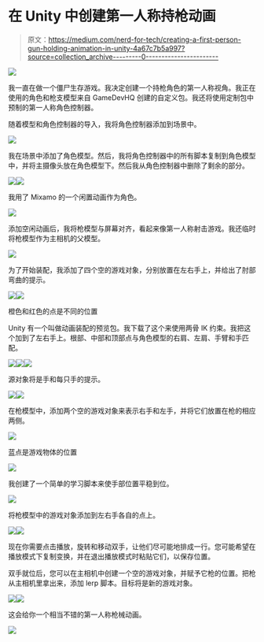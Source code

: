 # 在 Unity 中创建第一人称持枪动画

> 原文：<https://medium.com/nerd-for-tech/creating-a-first-person-gun-holding-animation-in-unity-4a67c7b5a997?source=collection_archive---------0----------------------->

![](img/78006050eaba0cd2b817b3c21093cf62.png)

我一直在做一个僵尸生存游戏。我决定创建一个持枪角色的第一人称视角。我正在使用的角色和枪支模型来自 GameDevHQ 创建的自定义包。我还将使用定制包中预制的第一人称角色控制器。

随着模型和角色控制器的导入，我将角色控制器添加到场景中。

![](img/98cf49175ac64d8f75023498bfd74d7c.png)

我在场景中添加了角色模型。然后，我将角色控制器中的所有脚本复制到角色模型中，并将主摄像头放在角色模型下。然后我从角色控制器中删除了剩余的部分。

![](img/4729b9a86ec9dd4a4649db70a4293c7c.png)![](img/93cdf254b54435285376936e5bb8e37f.png)

我用了 Mixamo 的一个闲置动画作为角色。

![](img/cddb16f9f114896386840813a8e16530.png)

添加空闲动画后，我将枪模型与屏幕对齐，看起来像第一人称射击游戏。我还临时将枪模型作为主相机的父模型。

![](img/65ed548bee613fa49ae2da012dd36fb0.png)

为了开始装配，我添加了四个空的游戏对象，分别放置在左右手上，并给出了肘部弯曲的提示。

![](img/2f8889fbebe6ce573c44f71ea7dc15a1.png)![](img/86ce8ce396614e5b2bfc1f8f97a29e4e.png)

橙色和红色的点是不同的位置

Unity 有一个叫做动画装配的预览包。我下载了这个来使用两骨 IK 约束。我把这个加到了左右手上。根部、中部和顶部点与角色模型的右肩、左肩、手臂和手匹配。

![](img/a11ba76993506cffb1bf7af099ac6f19.png)![](img/96c98d8a7b7185c69008010524d2882e.png)![](img/242033994cb5871a491effcadb906d35.png)

源对象将是手和每只手的提示。

![](img/6f0cf0988cb5ea1d49e8a647f3f00cc5.png)![](img/3451dd96ed86556083d1b90076675c29.png)

在枪模型中，添加两个空的游戏对象来表示右手和左手，并将它们放置在枪的相应两侧。

![](img/cae1d3fced9953052f1d10fab28aebc9.png)

蓝点是游戏物体的位置

![](img/679044947a6125537f3260c25b58deda.png)

我创建了一个简单的学习脚本来使手部位置平稳到位。

![](img/2236cc34517234acdcb02eba10b7962a.png)

将枪模型中的游戏对象添加到左右手各自的点上。

![](img/489341636a2783485005ada70dfd1d86.png)![](img/1f7db92617d99cabde58ead16e71a0d8.png)

现在你需要点击播放，旋转和移动双手，让他们尽可能地排成一行。您可能希望在播放模式下复制变换，并在退出播放模式时粘贴它们，以保存位置。

双手就位后，您可以在主相机中创建一个空的游戏对象，并赋予它枪的位置。把枪从主相机里拿出来，添加 lerp 脚本。目标将是新的游戏对象。

![](img/491e3ce864cc9fbb3b3d5f1d37bc0b7b.png)![](img/c33222fdb64d2e3034fdd0b01ca32ad5.png)

这会给你一个相当不错的第一人称枪械动画。

![](img/e86853cb56af1a950f83059039b7d909.png)